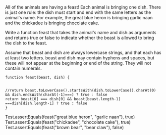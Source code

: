 
All of the animals are having a feast! Each animal is bringing one dish. There is just one rule: the dish must start and end with the same letters as the animal's name. For example, the great blue heron is bringing garlic naan and the chickadee is bringing chocolate cake.

Write a function feast that takes the animal's name and dish as arguments and returns true or false to indicate whether the beast is allowed to bring the dish to the feast.

Assume that beast and dish are always lowercase strings, and that each has at least two letters. beast and dish may contain hyphens and spaces, but these will not appear at the beginning or end of the string. They will not contain numerals.



```
function feast(beast, dish) {


//return beast.toLowerCase().startsWith(dish.toLowerCase().charAt(0) && dish.endsWith(charAt(-1)===) ? true : false
return beast[0] === dish[0] && beast[beast.length-1] ===dish[dish.length-1] ? true : false
}
```


Test.assertEquals(feast("great blue heron", "garlic naan"), true)
Test.assertEquals(feast("chickadee", "chocolate cake"), true)
Test.assertEquals(feast("brown bear", "bear claw"), false)
